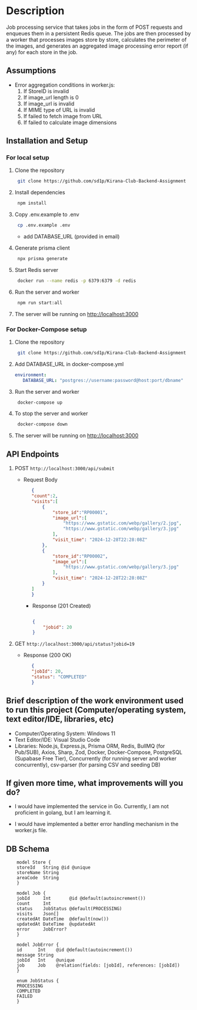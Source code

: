 # Description

Job processing service that takes jobs in the form of POST requests and enqueues them in a persistent Redis queue.
The jobs are then processed by a worker that processes images store by store, calculates the perimeter of the images, and generates an aggregated image processing error report (if any) for each store in the job.

## Assumptions

- Error aggregation conditions in worker.js:
    1. If StoreID is invalid
    2. If image_url length is 0
    3. If image_url is invalid
    4. If MIME type of URL is invalid
    5. If failed to fetch image from URL
    6. If failed to calculate image dimensions

## Installation and Setup

### For local setup

1. Clone the repository

   ```sh
    git clone https://github.com/sd1p/Kirana-Club-Backend-Assignment
   ```

2. Install dependencies

   ```sh
    npm install
   ```

3. Copy .env.example to .env

   ```sh
    cp .env.example .env
   ```

   - add DATABASE_URL (provided in email)

4. Generate prisma client

   ```sh
    npx prisma generate
   ```

5. Start Redis server

   ```sh
    docker run --name redis -p 6379:6379 -d redis
   ```

6. Run the server and worker

   ```sh
    npm run start:all
   ```

6. The server will be running on <http://localhost:3000>

### For Docker-Compose setup

1. Clone the repository

   ```sh
    git clone https://github.com/sd1p/Kirana-Club-Backend-Assignment
   ```

2. Add DATABASE_URL in docker-compose.yml

   ```yml
   environment:
      DATABASE_URL: "postgres://username:password@host:port/dbname"
   ```

3. Run the server and worker

   ```sh
    docker-compose up
   ```

4. To stop the server and worker

   ```sh
    docker-compose down
   ```

5. The server will be running on <http://localhost:3000>

## API Endpoints

1. POST `http://localhost:3000/api/submit`

   - Request Body

     ```json
        {
        "count":2,
        "visits":[
            {
                "store_id":"RP00001",
                "image_url":[
                    "https://www.gstatic.com/webp/gallery/2.jpg",
                    "https://www.gstatic.com/webp/gallery/3.jpg"
                ],
                "visit_time": "2024-12-28T22:28:08Z"
            },
            {
                "store_id":"RP00002",
                "image_url":[
                    "https://www.gstatic.com/webp/gallery/3.jpg"
                ],
                "visit_time": "2024-12-28T22:28:08Z"
            }
        ]
        }

        ```

     - Response (201 Created)

        ```json

        {
            "jobid": 20
        }
        ```

2. GET `http://localhost:3000/api/status?jobid=19`

   - Response (200 OK)

     ```json
        {
        "jobId": 20,
        "status": "COMPLETED"
        }

     ```

## Brief description of the work environment used to run this project (Computer/operating system, text editor/IDE, libraries, etc)

- Computer/Operating System: Windows 11
- Text Editor/IDE: Visual Studio Code
- Libraries: Node.js, Express.js, Prisma ORM, Redis, BullMQ (for Pub/SUB), Axios, Sharp, Zod, Docker, Docker-Compose, PostgreSQL (Supabase Free Tier), Concurrently (for running server and worker concurrently), csv-parser (for parsing CSV and seeding DB)

## If given more time, what improvements will you do?

- I would have implemented the service in Go. Currently, I am not proficient in golang, but I am learning it.

- I would have implemented a better error handling mechanism in the worker.js file.

## DB Schema

```prisma
    model Store {
    storeId   String @id @unique
    storeName String
    areaCode  String
    }

    model Job {
    jobId     Int       @id @default(autoincrement())
    count     Int
    status    JobStatus @default(PROCESSING)
    visits    Json[]
    createdAt DateTime  @default(now())
    updatedAt DateTime  @updatedAt
    error     JobError?
    }

    model JobError {
    id      Int    @id @default(autoincrement())
    message String
    jobId   Int    @unique
    job     Job    @relation(fields: [jobId], references: [jobId])
    }

    enum JobStatus {
    PROCESSING
    COMPLETED
    FAILED
    }
```
